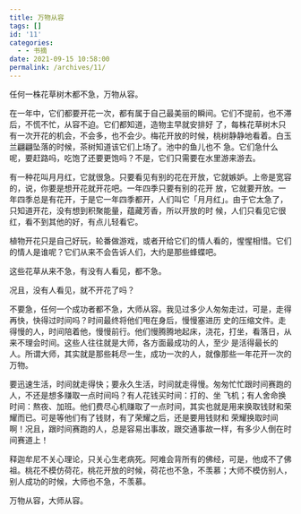 ```yaml
---
title: 万物从容
tags: []
id: '11'
categories:
  - - 书摘
date: 2021-09-15 10:58:00
permalink: /archives/11/
---
```


任何一株花草树木都不急，万物从容。

在一年中，它们都要开花一次，都有属于自己最美丽的瞬间。它们不提前，也不滞后，不慌不忙，从容不迫。<!--more-->它们都知道，造物主早就安排好 了，每株花草树木只有一次开花的机会，不会多，也不会少。梅花开放的时候，桃树静静地看着。白玉兰翩翩坠落的时候，茶树知道该它们上场了。池中的鱼儿也不 急。它们急什么呢，要赶路吗，吃饱了还要更饱吗？不是，它们只需要在水里游来游去。

有一种花叫月月红，它就很急。只要看见有别的花在开放，它就嫉妒。上帝是宽容的，说，你要是想开花就开花吧。一年四季只要有别的花开 放，它就要开放。一年四季总是有花开，于是它一年四季都开，人们叫它「月月红」。由于它太急了，只知道开花，没有想到积聚能量，蕴藏芳香，所以开放的时 候，人们只看见它很红，看不到其他的好，有点儿轻看它。

植物开花只是自己好玩，轮番做游戏，或者开给它们的情人看的，惺惺相惜。它们的情人是谁呢？它们从来不会告诉人们，大约是那些蜂蝶吧。

这些花草从来不急，有没有人看见，都不急。

况且，没有人看见，就不开花了吗？

不要急，任何一个成功者都不急，大师从容。我见过多少人匆匆走过，可是，走得再快，快得过时间吗？时间最终将他们甩在身后，慢慢塞进历 史的压缩文件。走得慢的人，时间陪着他，慢慢前行。他们慢腾腾地起床，浇花，打坐，看落日，从来不理会时间。这些人往往就是大师，各方面最成功的人，至少 是活得最长的人。所谓大师，其实就是那些耗尽一生，成功一次的人，就像那些一年花开一次的万物。

要迅速生活，时间就走得快；要永久生活，时间就走得慢。匆匆忙忙跟时间赛跑的人，不还是想多赚取一点时间吗？有人花钱买时间：打的、坐 飞机；有人舍命换时间：熬夜、加班。他们费尽心机赚取了一点时间，其实也就是用来换取钱财和荣耀而已。可是等他们有了钱财，有了荣耀之后，还是要用钱财和 荣耀换取时间啊！况且，跟时间赛跑的人，总是容易出事故，跟交通事故一样，有多少人倒在时间赛道上！

释迦牟尼不关心理论，只关心生老病死。阿难会背所有的佛经，可是，他成不了佛祖。桃花不模仿荷花，桃花开放的时候，荷花也不急，不羡慕；大师不模仿别人，别人成功的时候，大师也不急，不羡慕。

万物从容，大师从容。